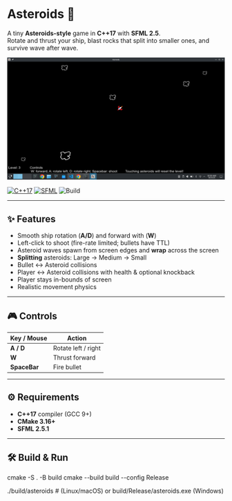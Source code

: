 # Asteroids 🚀

A tiny **Asteroids-style** game in **C++17** with **SFML 2.5**.  
Rotate and thrust your ship, blast rocks that split into smaller ones, and survive wave after wave.

![Asteroids Game Screenshot](assets/AsteroidsScreenShot.png)

<p>
  <a href="https://en.cppreference.com/"><img alt="C++17" src="https://img.shields.io/badge/C%2B%2B-17-00599C.svg?logo=c%2B%2B&logoColor=white"></a>
  <a href="https://www.sfml-dev.org/"><img alt="SFML" src="https://img.shields.io/badge/SFML-2.6-8CC445.svg"></a>
  <img alt="Build" src="https://img.shields.io/badge/build-CMake-blue.svg">
</p>

---

## ✨ Features

- Smooth ship rotation (**A/D**) and forward with (**W**)
- Left-click to shoot (fire-rate limited; bullets have TTL)
- Asteroid waves spawn from screen edges and **wrap** across the screen
- **Splitting** asteroids: Large → Medium → Small
- Bullet ↔ Asteroid collisions
- Player ↔ Asteroid collisions with health & optional knockback
- Player stays in-bounds of screen
- Realistic movement physics

---

## 🎮 Controls

| Key / Mouse  | Action              |
| ------------ | ------------------- |
| **A / D**    | Rotate left / right |
| **W**        | Thrust forward      |
| **SpaceBar** | Fire bullet         |

---

## ⚙️ Requirements

- **C++17** compiler (GCC 9+)
- **CMake 3.16+**
- **SFML 2.5.1**

---

## 🛠️ Build & Run

cmake -S . -B build
cmake --build build --config Release

./build/asteroids # (Linux/macOS)
or build/Release/asteroids.exe (Windows)
